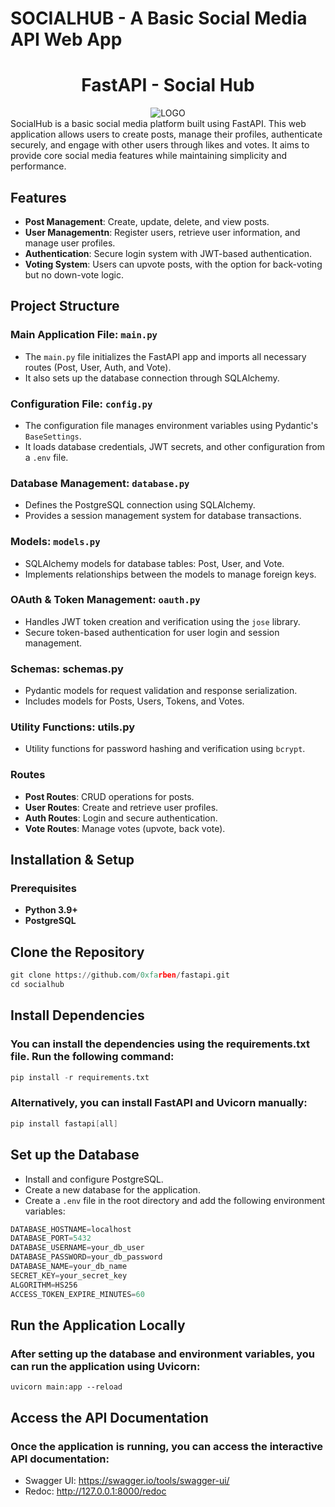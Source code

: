 # SOCIALHUB - A Basic Social Media API Web App
<h1><center>FastAPI - Social Hub</center></h1>
<div align="center">
  <a><img src="https://iili.io/dGsuZen.png" alt="LOGO"/></a>
</div>
SocialHub is a basic social media platform built using FastAPI. This web application allows users to create posts, manage their profiles, authenticate securely, and engage with other users through likes and votes. It aims to provide core social media features while maintaining simplicity and performance.

## Features

- **Post Management**: Create, update, delete, and view posts.
- **User Managementn**: Register users, retrieve user information, and manage user profiles.
- **Authentication**: Secure login system with JWT-based authentication.
- **Voting System**: Users can upvote posts, with the option for back-voting but no down-vote logic.

## Project Structure
### Main Application File: ```main.py```
- The ```main.py``` file initializes the FastAPI app and imports all necessary routes (Post, User, Auth, and Vote).
- It also sets up the database connection through SQLAlchemy.

### Configuration File: ```config.py```
- The configuration file manages environment variables using Pydantic's ```BaseSettings```.
- It loads database credentials, JWT secrets, and other configuration from a ```.env``` file.

### Database Management: ```database.py```
- Defines the PostgreSQL connection using SQLAlchemy.
- Provides a session management system for database transactions.

### Models: ```models.py```
- SQLAlchemy models for database tables: Post, User, and Vote.
- Implements relationships between the models to manage foreign keys.
  
### OAuth & Token Management: ```oauth.py```
- Handles JWT token creation and verification using the ```jose``` library.
- Secure token-based authentication for user login and session management.
  
### Schemas: schemas.py
- Pydantic models for request validation and response serialization.
- Includes models for Posts, Users, Tokens, and Votes.
  
### Utility Functions: utils.py
- Utility functions for password hashing and verification using ```bcrypt```.

### Routes
- **Post Routes**: CRUD operations for posts.
- **User Routes**: Create and retrieve user profiles.
- **Auth Routes**: Login and secure authentication.
- **Vote Routes**: Manage votes (upvote, back vote).

## Installation & Setup
### Prerequisites
- **Python 3.9+**
- **PostgreSQL**

## Clone the Repository

```python
git clone https://github.com/0xfarben/fastapi.git
cd socialhub
```

## Install Dependencies
### You can install the dependencies using the requirements.txt file. Run the following command:
```python
pip install -r requirements.txt
```

### Alternatively, you can install FastAPI and Uvicorn manually:
```java
pip install fastapi[all]
```

## Set up the Database
- Install and configure PostgreSQL.
- Create a new database for the application.
- Create a ```.env``` file in the root directory and add the following environment variables:

``` python
DATABASE_HOSTNAME=localhost
DATABASE_PORT=5432
DATABASE_USERNAME=your_db_user
DATABASE_PASSWORD=your_db_password
DATABASE_NAME=your_db_name
SECRET_KEY=your_secret_key
ALGORITHM=HS256
ACCESS_TOKEN_EXPIRE_MINUTES=60
```

## Run the Application Locally
### After setting up the database and environment variables, you can run the application using Uvicorn:
```
uvicorn main:app --reload
```

## Access the API Documentation
### Once the application is running, you can access the interactive API documentation:

- Swagger UI: https://swagger.io/tools/swagger-ui/
- Redoc: http://127.0.0.1:8000/redoc
